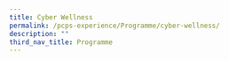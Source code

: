 ```yaml
---
title: Cyber Wellness
permalink: /pcps-experience/Programme/cyber-wellness/
description: ""
third_nav_title: Programme
---
```

